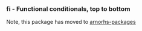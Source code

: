 ### fi - Functional conditionals, top to bottom

Note, this package has moved to [arnorhs-packages](https://github.com/arnorhs/arnorhs-packages/tree/master/pkg/fi/)
